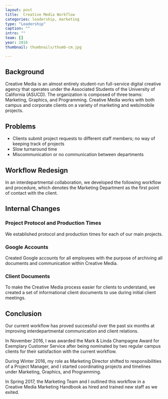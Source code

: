```yaml
---
layout: post
title:  Creative Media Workflow
categories: leadership, marketing
type: "Leadership"
caption: ""
intro: ""
team: []
year: 2016
thumbnail: thumbnails/thumb-cm.jpg

---
```


## Background

Creative Media is an almost entirely student-run full-service digital creative agency that operates under the Associated Students of the University of California (ASUCD). The organization is composed of three teams: Marketing, Graphics, and Programming. Creative Media works with both campus and corporate clients on a variety of marketing and web/mobile projects.

## Problems
- Clients submit project requests to different staff members; no way of keeping track of projects
- Slow turnaround time
- Miscommunication or no communication between departments

## Workflow Redesign

In an interdepartmental collaboration, we developed the following workflow and procedure, which denotes the Marketing Department as the first point of contact with the client.

## Internal Changes

### Project Protocol and Production Times
We established protocol and production times for each of our main projects.

### Google Accounts
Created Google accounts for all employees with the purpose of archiving all documents and communication within Creative Media.

### Client Documents
To make the Creative Media process easier for clients to understand, we created a set of informational client documents to use during initial client meetings.

## Conclusion

Our current workflow has proved successful over the past six months at improving interdepartmental communication and client relations.

In November 2016, I was awarded the Mark & Linda Champagne Award for Exemplary Customer Service after being nominated by two regular campus clients for their satisfaction with the current workflow.

During Winter 2016, my role as Marketing Director shifted to responsibilities of a Project Manager, and I started coordinating projects and timelines under Marketing, Graphics, and Programming.

In Spring 2017, the Marketing Team and I outlined this workflow in a Creative Media Marketing Handbook as hired and trained new staff as we exited.
